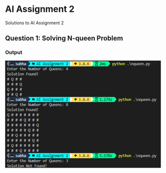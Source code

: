 # AI Assignment 2

Solutions to AI Assignment 2

## Question 1: Solving N-queen Problem

### Output

![Output](./output.png)
